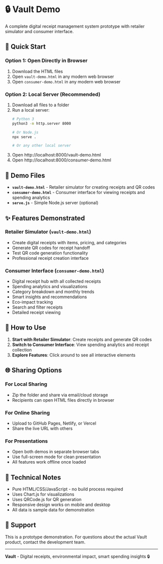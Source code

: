 # 🔒 Vault Demo

A complete digital receipt management system prototype with retailer simulator and consumer interface.

## 🚀 Quick Start

### Option 1: Open Directly in Browser
1. Download the HTML files
2. Open `vault-demo.html` in any modern web browser
3. Open `consumer-demo.html` in any modern web browser

### Option 2: Local Server (Recommended)
1. Download all files to a folder
2. Run a local server:
   ```bash
   # Python 3
   python3 -m http.server 8000
   
   # Or Node.js
   npx serve .
   
   # Or any other local server
   ```
3. Open http://localhost:8000/vault-demo.html
4. Open http://localhost:8000/consumer-demo.html

## 📱 Demo Files

- **`vault-demo.html`** - Retailer simulator for creating receipts and QR codes
- **`consumer-demo.html`** - Consumer interface for viewing receipts and spending analytics
- **`serve.js`** - Simple Node.js server (optional)

## ✨ Features Demonstrated

### Retailer Simulator (`vault-demo.html`)
- Create digital receipts with items, pricing, and categories
- Generate QR codes for receipt handoff
- Test QR code generation functionality
- Professional receipt creation interface

### Consumer Interface (`consumer-demo.html`)
- Digital receipt hub with all collected receipts
- Spending analytics and visualizations
- Category breakdown and monthly trends
- Smart insights and recommendations
- Eco-impact tracking
- Search and filter receipts
- Detailed receipt viewing

## 🎯 How to Use

1. **Start with Retailer Simulator**: Create receipts and generate QR codes
2. **Switch to Consumer Interface**: View spending analytics and receipt collection
3. **Explore Features**: Click around to see all interactive elements

## 🌐 Sharing Options

### For Local Sharing
- Zip the folder and share via email/cloud storage
- Recipients can open HTML files directly in browser

### For Online Sharing
- Upload to GitHub Pages, Netlify, or Vercel
- Share the live URL with others

### For Presentations
- Open both demos in separate browser tabs
- Use full-screen mode for clean presentation
- All features work offline once loaded

## 🔧 Technical Notes

- Pure HTML/CSS/JavaScript - no build process required
- Uses Chart.js for visualizations
- Uses QRCode.js for QR generation
- Responsive design works on mobile and desktop
- All data is sample data for demonstration

## 📧 Support

This is a prototype demonstration. For questions about the actual Vault product, contact the development team.

---

**Vault** - Digital receipts, environmental impact, smart spending insights 🔒
